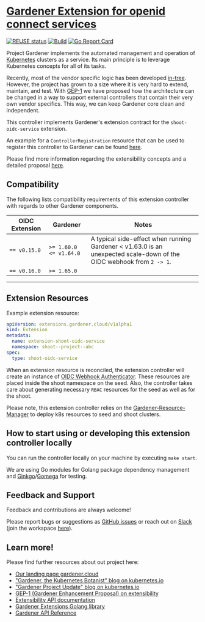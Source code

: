 # [Gardener Extension for openid connect services](https://gardener.cloud)

[![REUSE status](https://api.reuse.software/badge/github.com/gardener/gardener-extension-shoot-oidc-service)](https://api.reuse.software/info/github.com/gardener/gardener-extension-shoot-oidc-service)
[![Build](https://github.com/gardener/gardener-extension-shoot-oidc-service/actions/workflows/non-release.yaml/badge.svg)](https://github.com/gardener/gardener-extension-shoot-oidc-service/actions/workflows/non-release.yaml)
[![Go Report Card](https://goreportcard.com/badge/github.com/gardener/gardener-extension-shoot-oidc-service)](https://goreportcard.com/report/github.com/gardener/gardener-extension-shoot-oidc-service)

Project Gardener implements the automated management and operation of [Kubernetes](https://kubernetes.io/) clusters as a service.
Its main principle is to leverage Kubernetes concepts for all of its tasks.

Recently, most of the vendor specific logic has been developed [in-tree](https://github.com/gardener/gardener).
However, the project has grown to a size where it is very hard to extend, maintain, and test.
With [GEP-1](https://github.com/gardener/gardener/blob/master/docs/proposals/01-extensibility.md) we have proposed how the architecture can be changed in a way to support external controllers that contain their very own vendor specifics.
This way, we can keep Gardener core clean and independent.

This controller implements Gardener's extension contract for the `shoot-oidc-service` extension.

An example for a `ControllerRegistration` resource that can be used to register this controller to Gardener can be found [here](example/controller-registration.yaml).

Please find more information regarding the extensibility concepts and a detailed proposal [here](https://github.com/gardener/gardener/blob/master/docs/proposals/01-extensibility.md).

## Compatibility

The following lists compatibility requirements of this extension controller with regards to other Gardener components.

| OIDC Extension | Gardener                                                                     | Notes                                                                    |
|----------------|------------------------------------------------------------------------------|--------------------------------------------------------------------------|
| `== v0.15.0`   | `>= 1.60.0 <= v1.64.0`                                                       | A typical side-effect when running Gardener < v1.63.0 is an unexpected scale-down of the OIDC webhook from `2 -> 1`.|
| `== v0.16.0`   | `>= 1.65.0`                                                                  |                                                                          |
----

## Extension Resources

Example extension resource:

```yaml
apiVersion: extensions.gardener.cloud/v1alpha1
kind: Extension
metadata:
  name: extension-shoot-oidc-service
  namespace: shoot--project--abc
spec:
  type: shoot-oidc-service
```

When an extension resource is reconciled, the extension controller will create an instance of [OIDC Webhook Authenticator](https://github.com/gardener/oidc-webhook-authenticator). These resources are placed inside the shoot namespace on the seed. Also, the controller takes care about generating necessary `RBAC` resources for the seed as well as for the shoot.

Please note, this extension controller relies on the [Gardener-Resource-Manager](https://github.com/gardener/gardener/blob/master/docs/concepts/resource-manager.md) to deploy k8s resources to seed and shoot clusters.

## How to start using or developing this extension controller locally

You can run the controller locally on your machine by executing `make start`.

We are using Go modules for Golang package dependency management and [Ginkgo](https://github.com/onsi/ginkgo)/[Gomega](https://github.com/onsi/gomega) for testing.

## Feedback and Support

Feedback and contributions are always welcome!

Please report bugs or suggestions as [GitHub issues](https://github.com/gardener/gardener-extension-shoot-oidc-service/issues) or reach out on [Slack](https://gardener-cloud.slack.com/) (join the workspace [here](https://gardener.cloud/community/community-bio/)).

## Learn more!

Please find further resources about out project here:

* [Our landing page gardener.cloud](https://gardener.cloud/)
* ["Gardener, the Kubernetes Botanist" blog on kubernetes.io](https://kubernetes.io/blog/2018/05/17/gardener/)
* ["Gardener Project Update" blog on kubernetes.io](https://kubernetes.io/blog/2019/12/02/gardener-project-update/)
* [GEP-1 (Gardener Enhancement Proposal) on extensibility](https://github.com/gardener/gardener/blob/master/docs/proposals/01-extensibility.md)
* [Extensibility API documentation](https://github.com/gardener/gardener/tree/master/docs/extensions)
* [Gardener Extensions Golang library](https://godoc.org/github.com/gardener/gardener/extensions/pkg)
* [Gardener API Reference](https://github.com/gardener/gardener/blob/master/docs/api-reference/README.md)
